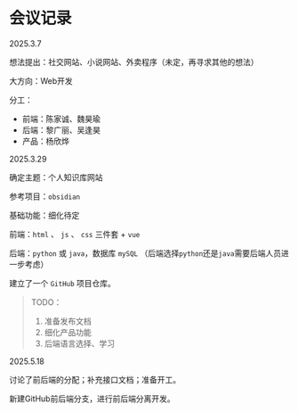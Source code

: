 # 会议记录

2025.3.7

想法提出：社交网站、小说网站、外卖程序（未定，再寻求其他的想法）

大方向：Web开发

分工：

- 前端：陈家诚、魏昊瑜
- 后端：黎广丽、吴逢昊
- 产品：杨欣烨



2025.3.29

确定主题：个人知识库网站

参考项目：`obsidian`

基础功能：细化待定

前端：`html` 、 `js` 、 `css` 三件套 + `vue`

后端：`python` 或 `java`，数据库 `mySQL` （后端选择`python`还是`java`需要后端人员进一步考虑）

建立了一个 `GitHub` 项目仓库。

> TODO：
>
> 1. 准备发布文档
> 2. 细化产品功能
> 3. 后端语言选择、学习



2025.5.18

讨论了前后端的分配；补充接口文档；准备开工。

新建GitHub前后端分支，进行前后端分离开发。